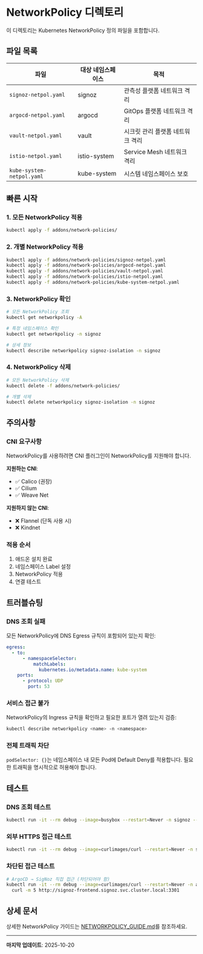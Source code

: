 # NetworkPolicy 디렉토리

이 디렉토리는 Kubernetes NetworkPolicy 정의 파일을 포함합니다.

## 파일 목록

| 파일 | 대상 네임스페이스 | 목적 |
|------|-------------------|------|
| `signoz-netpol.yaml` | signoz | 관측성 플랫폼 네트워크 격리 |
| `argocd-netpol.yaml` | argocd | GitOps 플랫폼 네트워크 격리 |
| `vault-netpol.yaml` | vault | 시크릿 관리 플랫폼 네트워크 격리 |
| `istio-netpol.yaml` | istio-system | Service Mesh 네트워크 격리 |
| `kube-system-netpol.yaml` | kube-system | 시스템 네임스페이스 보호 |

## 빠른 시작

### 1. 모든 NetworkPolicy 적용

```bash
kubectl apply -f addons/network-policies/
```

### 2. 개별 NetworkPolicy 적용

```bash
kubectl apply -f addons/network-policies/signoz-netpol.yaml
kubectl apply -f addons/network-policies/argocd-netpol.yaml
kubectl apply -f addons/network-policies/vault-netpol.yaml
kubectl apply -f addons/network-policies/istio-netpol.yaml
kubectl apply -f addons/network-policies/kube-system-netpol.yaml
```

### 3. NetworkPolicy 확인

```bash
# 모든 NetworkPolicy 조회
kubectl get networkpolicy -A

# 특정 네임스페이스 확인
kubectl get networkpolicy -n signoz

# 상세 정보
kubectl describe networkpolicy signoz-isolation -n signoz
```

### 4. NetworkPolicy 삭제

```bash
# 모든 NetworkPolicy 삭제
kubectl delete -f addons/network-policies/

# 개별 삭제
kubectl delete networkpolicy signoz-isolation -n signoz
```

## 주의사항

### CNI 요구사항

NetworkPolicy를 사용하려면 CNI 플러그인이 NetworkPolicy를 지원해야 합니다.

**지원하는 CNI**:
- ✅ Calico (권장)
- ✅ Cilium
- ✅ Weave Net

**지원하지 않는 CNI**:
- ❌ Flannel (단독 사용 시)
- ❌ Kindnet

### 적용 순서

1. 애드온 설치 완료
2. 네임스페이스 Label 설정
3. NetworkPolicy 적용
4. 연결 테스트

## 트러블슈팅

### DNS 조회 실패

모든 NetworkPolicy에 DNS Egress 규칙이 포함되어 있는지 확인:

```yaml
egress:
  - to:
      - namespaceSelector:
          matchLabels:
            kubernetes.io/metadata.name: kube-system
    ports:
      - protocol: UDP
        port: 53
```

### 서비스 접근 불가

NetworkPolicy의 Ingress 규칙을 확인하고 필요한 포트가 열려 있는지 검증:

```bash
kubectl describe networkpolicy <name> -n <namespace>
```

### 전체 트래픽 차단

`podSelector: {}`는 네임스페이스 내 모든 Pod에 Default Deny를 적용합니다. 필요한 트래픽을 명시적으로 허용해야 합니다.

## 테스트

### DNS 조회 테스트

```bash
kubectl run -it --rm debug --image=busybox --restart=Never -n signoz -- nslookup kubernetes.default
```

### 외부 HTTPS 접근 테스트

```bash
kubectl run -it --rm debug --image=curlimages/curl --restart=Never -n signoz -- curl -I https://google.com
```

### 차단된 접근 테스트

```bash
# ArgoCD → SigNoz 직접 접근 (차단되어야 함)
kubectl run -it --rm debug --image=curlimages/curl --restart=Never -n argocd -- \
  curl -m 5 http://signoz-frontend.signoz.svc.cluster.local:3301
```

## 상세 문서

상세한 NetworkPolicy 가이드는 [NETWORKPOLICY_GUIDE.md](../../NETWORKPOLICY_GUIDE.md)를 참조하세요.

---

**마지막 업데이트**: 2025-10-20
